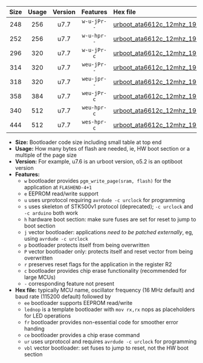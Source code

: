 |Size|Usage|Version|Features|Hex file|
|:-:|:-:|:-:|:-:|:--|
|248|256|u7.7|`w-u-jPr--`|[urboot_ata6612c_12mhz_19200bps_lednop_ur_vbl.hex](https://raw.githubusercontent.com/stefanrueger/urboot.hex/main/mcus/ata6612c/fcpu_12mhz/19200_bps/urboot_ata6612c_12mhz_19200bps_lednop_ur_vbl.hex)|
|252|256|u7.7|`w-u-hpr--`|[urboot_ata6612c_12mhz_19200bps_lednop_fr_ur.hex](https://raw.githubusercontent.com/stefanrueger/urboot.hex/main/mcus/ata6612c/fcpu_12mhz/19200_bps/urboot_ata6612c_12mhz_19200bps_lednop_fr_ur.hex)|
|296|320|u7.7|`w-u-jPr-c`|[urboot_ata6612c_12mhz_19200bps_lednop_fr_ce_ur_vbl.hex](https://raw.githubusercontent.com/stefanrueger/urboot.hex/main/mcus/ata6612c/fcpu_12mhz/19200_bps/urboot_ata6612c_12mhz_19200bps_lednop_fr_ce_ur_vbl.hex)|
|314|320|u7.7|`weu-jPr--`|[urboot_ata6612c_12mhz_19200bps_ee_lednop_ur_vbl.hex](https://raw.githubusercontent.com/stefanrueger/urboot.hex/main/mcus/ata6612c/fcpu_12mhz/19200_bps/urboot_ata6612c_12mhz_19200bps_ee_lednop_ur_vbl.hex)|
|318|320|u7.7|`weu-jpr--`|[urboot_ata6612c_12mhz_19200bps_ee_lednop_fr_ur_vbl.hex](https://raw.githubusercontent.com/stefanrueger/urboot.hex/main/mcus/ata6612c/fcpu_12mhz/19200_bps/urboot_ata6612c_12mhz_19200bps_ee_lednop_fr_ur_vbl.hex)|
|358|384|u7.7|`weu-jPr-c`|[urboot_ata6612c_12mhz_19200bps_ee_lednop_fr_ce_ur_vbl.hex](https://raw.githubusercontent.com/stefanrueger/urboot.hex/main/mcus/ata6612c/fcpu_12mhz/19200_bps/urboot_ata6612c_12mhz_19200bps_ee_lednop_fr_ce_ur_vbl.hex)|
|340|512|u7.7|`weu-hpr-c`|[urboot_ata6612c_12mhz_19200bps_ee_lednop_fr_ce_ur.hex](https://raw.githubusercontent.com/stefanrueger/urboot.hex/main/mcus/ata6612c/fcpu_12mhz/19200_bps/urboot_ata6612c_12mhz_19200bps_ee_lednop_fr_ce_ur.hex)|
|444|512|u7.7|`wes-hpr-c`|[urboot_ata6612c_12mhz_19200bps_ee_lednop_fr_ce.hex](https://raw.githubusercontent.com/stefanrueger/urboot.hex/main/mcus/ata6612c/fcpu_12mhz/19200_bps/urboot_ata6612c_12mhz_19200bps_ee_lednop_fr_ce.hex)|

- **Size:** Bootloader code size including small table at top end
- **Usage:** How many bytes of flash are needed, ie, HW boot section or a multiple of the page size
- **Version:** For example, u7.6 is an urboot version, o5.2 is an optiboot version
- **Features:**
  + `w` bootloader provides `pgm_write_page(sram, flash)` for the application at `FLASHEND-4+1`
  + `e` EEPROM read/write support
  + `u` uses urprotocol requiring `avrdude -c urclock` for programming
  + `s` uses skeleton of STK500v1 protocol (deprecated); `-c urclock` and `-c arduino` both work
  + `h` hardware boot section: make sure fuses are set for reset to jump to boot section
  + `j` vector bootloader: applications *need to be patched externally*, eg, using `avrdude -c urclock`
  + `p` bootloader protects itself from being overwritten
  + `P` vector bootloader only: protects itself and reset vector from being overwritten
  + `r` preserves reset flags for the application in the register R2
  + `c` bootloader provides chip erase functionality (recommended for large MCUs)
  + `-` corresponding feature not present
- **Hex file:** typically MCU name, oscillator frequency (16 MHz default) and baud rate (115200 default) followed by
  + `ee` bootloader supports EEPROM read/write
  + `lednop` is a template bootloader with `mov rx,rx` nops as placeholders for LED operations
  + `fr` bootloader provides non-essential code for smoother error handing
  + `ce` bootloader provides a chip erase command
  + `ur` uses urprotocol and requires `avrdude -c urclock` for programming
  + `vbl` vector bootloader: set fuses to jump to reset, not the HW boot section
